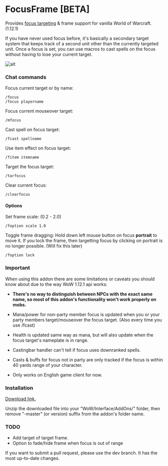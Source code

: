 # FocusFrame [BETA]
Provides [focus targeting](http://wowwiki.wikia.com/wiki/Focus_target) & frame support for vanilla World of Warcraft. (1.12.1)

If you have never used focus before, it's basically a secondary target system that keeps track of a second unit other than the currently targeted unit. Once a focus is set, you can use macros to cast spells on the focus without having to lose your current target.

![alt](http://i.imgur.com/Qziq2wX.jpg)

### Chat commands

Focus current target or by name:
```
/focus
/focus playername
```

Focus current mouseover target:
```
/mfocus
```

Cast spell on focus target:
```
/fcast spellname
```

Use item effect on focus target:
```
/fitem itemname
```

Target the focus target:
```
/tarfocus
```

Clear current focus:
```
/clearfocus
```

#### Options

Set frame scale: (0.2 - 2.0)
```
/foption scale 1.0
```

Toggle frame dragging:
Hold down left mouse button on focus **portrait** to move it.
If you lock the frame, then targetting focus by clicking on portrait is no longer possible. (Will fix this later)
```
/foption lock
```


### Important
When using this addon there are some limitations or caveats you should know about due to the way WoW 1.12.1 api works:

- **There's no way to distinguish between NPCs with the exact same name, so most of this addon's functionality won't work properly on mobs.**
- Mana/power for non-party member focus is updated when you or your party members target/mouseover the focus target. (Also every time you use /fcast)
- Health is updated same way as mana, but will also update when the focus target's nameplate is in range.

- Castingbar handler can't tell if focus uses downranked spells.
- Casts & buffs for focus not in party are only tracked if the focus is within 40 yards range of your character.
- Only works on English game client for now.


### Installation
[Download link.](https://github.com/wardz/FocusFrame/releases)


Unzip the downloaded file into your "WoW/Interface/AddOns/" folder, then remove "-master" (or version) suffix from the addon's folder name.


### TODO
- Add target of target frame.
- Option to fade/hide frame when focus is out of range

If you want to submit a pull request, please use the dev branch. It has the most up-to-date changes.
